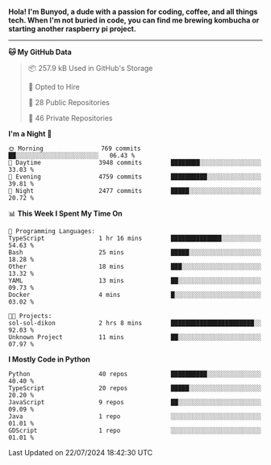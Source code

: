<p>
<b>Hola! I'm Bunyod, a dude with a passion for coding, coffee, and all things tech. When I'm not buried in code, you can find me brewing kombucha or starting another raspberry pi project.</b>
</p>

---

<!--START_SECTION:waka-->
**🐱 My GitHub Data** 

> 📦 257.9 kB Used in GitHub's Storage 
 > 
> 💼 Opted to Hire
 > 
> 📜 28 Public Repositories 
 > 
> 🔑 46 Private Repositories 
 > 
**I'm a Night 🦉** 

```text
🌞 Morning                769 commits         ██░░░░░░░░░░░░░░░░░░░░░░░   06.43 % 
🌆 Daytime                3948 commits        ████████░░░░░░░░░░░░░░░░░   33.03 % 
🌃 Evening                4759 commits        ██████████░░░░░░░░░░░░░░░   39.81 % 
🌙 Night                  2477 commits        █████░░░░░░░░░░░░░░░░░░░░   20.72 % 
```


📊 **This Week I Spent My Time On** 

```text
💬 Programming Languages: 
TypeScript               1 hr 16 mins        ██████████████░░░░░░░░░░░   54.63 % 
Bash                     25 mins             █████░░░░░░░░░░░░░░░░░░░░   18.28 % 
Other                    18 mins             ███░░░░░░░░░░░░░░░░░░░░░░   13.32 % 
YAML                     13 mins             ██░░░░░░░░░░░░░░░░░░░░░░░   09.73 % 
Docker                   4 mins              █░░░░░░░░░░░░░░░░░░░░░░░░   03.02 % 

🐱‍💻 Projects: 
sol-sol-dikon            2 hrs 8 mins        ███████████████████████░░   92.03 % 
Unknown Project          11 mins             ██░░░░░░░░░░░░░░░░░░░░░░░   07.97 % 
```

**I Mostly Code in Python** 

```text
Python                   40 repos            ██████████░░░░░░░░░░░░░░░   40.40 % 
TypeScript               20 repos            █████░░░░░░░░░░░░░░░░░░░░   20.20 % 
JavaScript               9 repos             ██░░░░░░░░░░░░░░░░░░░░░░░   09.09 % 
Java                     1 repo              ░░░░░░░░░░░░░░░░░░░░░░░░░   01.01 % 
GDScript                 1 repo              ░░░░░░░░░░░░░░░░░░░░░░░░░   01.01 % 
```




 Last Updated on 22/07/2024 18:42:30 UTC
<!--END_SECTION:waka-->
